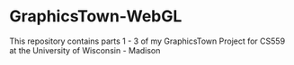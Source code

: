 # GraphicsTown-WebGL
This repository contains parts 1 - 3 of my GraphicsTown Project for CS559 at the University of Wisconsin - Madison
